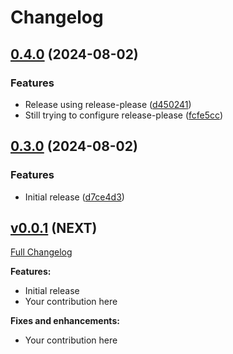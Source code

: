 # Changelog

## [0.4.0](https://github.com/anakinj/jwt-eddsa/compare/v0.3.0...v0.4.0) (2024-08-02)


### Features

* Release using release-please ([d450241](https://github.com/anakinj/jwt-eddsa/commit/d45024107095270ad6bafc0a638f154c0cb4d763))
* Still trying to configure release-please ([fcfe5cc](https://github.com/anakinj/jwt-eddsa/commit/fcfe5cc0c5ff18ea296a64d78db3fe073d667190))

## [0.3.0](https://github.com/anakinj/jwt-eddsa/compare/v0.2.0...v0.3.0) (2024-08-02)


### Features

* Initial release ([d7ce4d3](https://github.com/anakinj/jwt-eddsa/commit/d7ce4d3885a1fbe0e268a672a52d4ed8b7c558d2))

## [v0.0.1](https://github.com/anakinj/jwt-eddsa/tree/v0.0.1) (NEXT)

[Full Changelog](https://github.com/jwt/ruby-jwt/compare/v2.8.2...main)

**Features:**

- Initial release
- Your contribution here

**Fixes and enhancements:**

- Your contribution here

